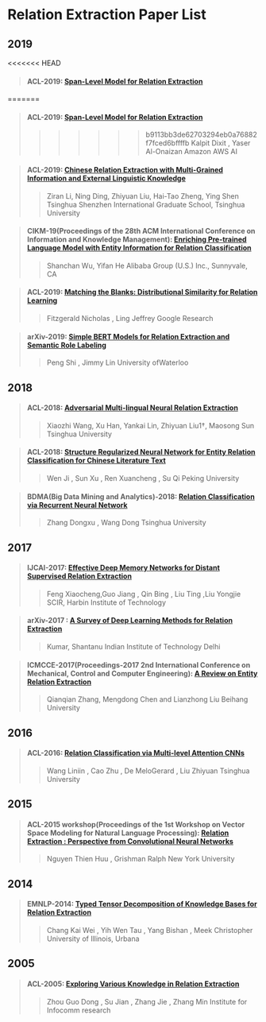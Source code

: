 # Relation Extraction Paper List

## 2019
<<<<<<< HEAD
>#### ACL-2019: [Span-Level Model for Relation Extraction](./paper/SLM-ACL-19.pdf)
=======
>#### ACL-2019: [Span-Level Model for Relation Extraction](./paper/SLM-19.pdf)
>>>>>>> b9113bb3de62703294eb0a76882f7fced6bffffb
>>Kalpit Dixit , Yaser Al-Onaizan 
>>Amazon AWS AI

>#### ACL-2019: [Chinese Relation Extraction with Multi-Grained Information and External Linguistic Knowledge](./paper/CRE-ACL-2019.pdf)
>>Ziran Li, Ning Ding, Zhiyuan Liu, Hai-Tao Zheng, Ying Shen
>>Tsinghua Shenzhen International Graduate School, Tsinghua University

>#### CIKM-19(Proceedings of the 28th ACM International Conference on Information and Knowledge Management): [Enriching Pre-trained Language Model with Entity Information for Relation Classification](./paper/EPT-CIKM-2019.pdf)
>>Shanchan Wu, Yifan He
>>Alibaba Group (U.S.) Inc., Sunnyvale, CA

>#### ACL-2019: [Matching the Blanks: Distributional Similarity for Relation Learning](./paper/MMBD-ACL-2019.pdf)
>>Fitzgerald Nicholas , Ling Jeffrey
>>Google Research

>#### arXiv-2019: [Simple BERT Models for Relation Extraction and Semantic Role Labeling](./paper/SBM-Arxiv-2019.pdf)
>>Peng Shi , Jimmy Lin
>>University ofWaterloo


## 2018
>#### ACL-2018: [Adversarial Multi-lingual Neural Relation Extraction](./paper/AMN-ACL-2018.pdf)
>>Xiaozhi Wang, Xu Han, Yankai Lin, Zhiyuan Liu1†, Maosong Sun
>>Tsinghua University

>#### ACL-2018: [Structure Regularized Neural Network for Entity Relation Classification for Chinese Literature Text](./paper/SRN-ACL-2018.pdf)
>>Wen Ji , Sun Xu , Ren Xuancheng , Su Qi
>>Peking University

>####  BDMA(Big Data Mining and Analytics)-2018: [Relation Classification via Recurrent Neural Network](./paper/RCR-BDMA-2018.pdf)
>>Zhang Dongxu , Wang Dong
>>Tsinghua University


## 2017
>#### IJCAI-2017: [Effective Deep Memory Networks for Distant Supervised Relation Extraction](./paper/EDM-IJCAI-2017.pdf)
>> Feng Xiaocheng,Guo Jiang , Qin Bing , Liu Ting ,Liu Yongjie
>> SCIR, Harbin Institute of Technology

>#### arXiv-2017 : [A Survey of Deep Learning Methods for Relation Extraction](./paper/ASD-ARXIV-2017.pdf)
>>Kumar, Shantanu
>>Indian Institute of Technology Delhi

>#### ICMCCE-2017(Proceedings-2017 2nd International Conference on Mechanical, Control and Computer Engineering): [A Review on Entity Relation Extraction](./paper/ARE-ICMCCE-2017.pdf)
>>Qianqian Zhang, Mengdong Chen and Lianzhong Liu
>>Beihang University

## 2016
>#### ACL-2016: [Relation Classification via Multi-level Attention CNNs](./paper/RCM-ACL-2016.pdf)
>>Wang Liniin , Cao Zhu , De MeloGerard , Liu Zhiyuan
>> Tsinghua University

## 2015

>#### ACL-2015 workshop(Proceedings of the 1st Workshop on Vector Space Modeling for Natural Language Processing): [Relation Extraction : Perspective from Convolutional Neural Networks](./paper/REP-ACL-2015.pdf)
>>Nguyen Thien Huu , Grishman Ralph
>>New York University


## 2014
>#### EMNLP-2014: [Typed Tensor Decomposition of Knowledge Bases for Relation Extraction](./paper/TTD-EMNLP-2014.pdf)
>>Chang Kai Wei , Yih Wen Tau , Yang Bishan , Meek Christopher
>>University of Illinois, Urbana


## 2005

>#### ACL-2005: [Exploring Various Knowledge in Relation Extraction](./paper/EVK-ACL-2005.pdf)
>>Zhou Guo Dong , Su Jian , Zhang Jie , Zhang Min
>>Institute for Infocomm research
